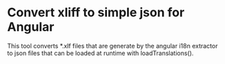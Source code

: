 Convert xliff to simple json for Angular
========================================

This tool converts *.xlf files that are generate by the angular i18n
extractor to json files that can be loaded at runtime with
loadTranslations().